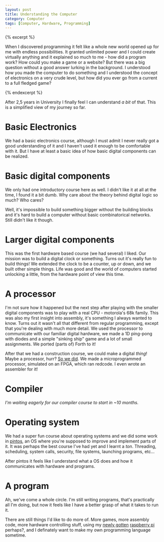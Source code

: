 ```yaml
---
layout: post
title: Understanding the Computer
category: Computer
tags: [Computer, Hardware, Programming]
---
```


{% excerpt %}

When I discovered programming it felt like a whole new world opened up for me with endless possibilities. It granted unlimited power and I could create virtually anything and it explained so much to me - how did a program work? How could you make a game or a website? But there was a big question without a good answer lurking in the background. I understood how you made the computer to do something and I understood the concept of electronics on a very crude level, but how did you ever go from a current to a full fledged game?

{% endexcerpt %}

After 2,5 years in University I finally feel I can understand *a bit* of that. This is a simplified view of my journey so far.

# Basic Electronics

We had a basic electronics course, although I must admit I never really got a good understanding of it and I haven't used it enough to be comfortable with it. But I have at least a basic idea of how basic digital components can be realized.

# Basic digital components

We only had one introductory course here as well. I didn't like it at all at the time, I found it a bit dumb. Why care about the theory behind digital logic so much? Who cares?

Well, it's impossible to build something bigger without the building blocks and it's hard to build a computer without basic combinatorical networks. Still didn't like it though.

# Larger digital components

This was the first hardware based course (we had several) I liked. Our mission was to build a digital clock or something. Turns out it's really fun to build things! We extended the clock to be a counter, up or down, and we built other simple things. Life was good and the world of computers started unlocking a little, from the hardware point of view this time.

# A processor

I'm not sure how it happened but the next step after playing with the smaller digital components was to play with a real CPU - motorola's 68k family. This was also my first insight into assembly, it's something I always wanted to know. Turns out it wasn't all that different from regular programming, except that you're dealing with much more detail. We used the processor to communicate with our familiar digital hardware, we made a 1D ping-pong with diodes and a simple "sinking ship" game and a lot of small assignments. We ported (parts of) Forth to it!

After that we had a construction course, we could make a digital *thing*! Maybe a processor, hurr? [So we did][MARC]. We made a microprogrammed processor, simulated on an FPGA, which ran redcode. I even wrote an assembler for it!

# Compiler

*I'm waiting eagerly for our compiler course to start in ~10 months.*

# Operating system

We had a super fun course about operating systems and we did some work in [pintos][], an OS where you're supposed to improve and implement parts of it. It was perhaps the best course I've had yet and I learnt a *ton*. Threading, scheduling, system calls, security, file systems, launching programs, etc...

After pintos it feels like I understand what a OS does and how it communicates with hardware and programs.

# A program

Ah, we've come a whole circle. I'm still writing programs, that's practically all I'm doing, but now it feels like I have a better grasp of what it takes to run it.

There are still things I'd like to do more of. More games, more assembly code, more hardware controlling stuff, using my [newly gotten][] [raspberry pi][] perhaps?, and I definately want to make my own programming language sometime.

[MARC]: /projects/MARC/
[pintos]: http://www.stanford.edu/class/cs140/projects/pintos/pintos_1.html
[newly gotten]: /blog/2012/12/14/early_christmas_present/
[raspberry pi]: http://www.raspberrypi.org/

